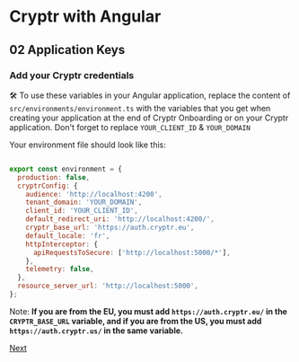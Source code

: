 # Cryptr with Angular

## 02 Application Keys

### Add your Cryptr credentials

🛠 To use these variables in your Angular application, replace the content of `src/environments/environment.ts` with the variables that you get when creating your application at the end of Cryptr Onboarding or on your Cryptr application. Don't forget to replace `YOUR_CLIENT_ID` & `YOUR_DOMAIN`

Your environment file should look like this:

``` javascript

export const environment = {
  production: false,
  cryptrConfig: {
    audience: 'http://localhost:4200',
    tenant_domain: 'YOUR_DOMAIN',
    client_id: 'YOUR_CLIENT_ID',
    default_redirect_uri: 'http://localhost:4200/',
    cryptr_base_url: 'https://auth.cryptr.eu',
    default_locale: 'fr',
    httpInterceptor: {
      apiRequestsToSecure: ['http://localhost:5000/*'],
    },
    telemetry: false,
  },
  resource_server_url: 'http://localhost:5000',
};

```

Note: __If you are from the EU, you must add `https://auth.cryptr.eu/` in the `CRYPTR_BASE_URL` variable, and if you are from the US, you must add `https://auth.cryptr.us/` in the same variable.__

[Next](https://github.com/cryptr-examples/cryptr-angular-sample/tree/03-set-up-the-cryptr-angular-sdk)
